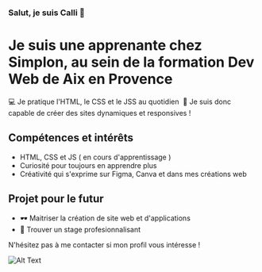 ### Salut, je suis Calli 👋​
# Je suis une apprenante chez Simplon, au sein de la formation Dev Web de Aix en Provence

​💻​ Je pratique l'HTML, le CSS et le JSS au quotidien ​
​🤖 Je suis donc capable de créer des sites dynamiques et responsives !


## Compétences et intérêts 

- HTML, CSS et JS ( en cours d'apprentissage )
- Curiosité pour toujours en apprendre plus
- Créativité qui s'exprime sur Figma, Canva et dans mes créations web

## Projet pour le futur

- ​🕶️​ Maitriser la création de site web et d'applications
- ​💼​ Trouver un stage profesionnalisant

N'hésitez pas à me contacter si mon profil vous intéresse !

![Alt Text]([http://www.imgur.com/](https://media.giphy.com/media/yYSSBtDgbbRzq/giphy.gif)https://media.giphy.com/media/yYSSBtDgbbRzq/giphy.gif)


